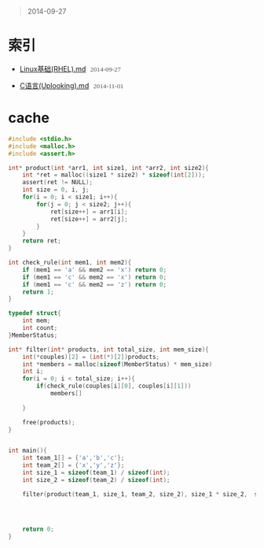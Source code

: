> 2014-09-27

索引
======

- [Linux基础(RHEL).md](http://chinapub.duapp.com/gen_md?src=https%3A%2F%2Fgithub.com%2Fzyxstar%2Fmd_note%2Fraw%2Fmaster%2Fdocs%2FSkill%2FLinux%25E5%259F%25BA%25E7%25A1%2580%2528RHEL%2529.md) <span>2014-09-27</span>

- [C语言(Uplooking).md](http://chinapub.duapp.com/gen_md?src=https%3A%2F%2Fgithub.com%2Fzyxstar%2Fmd_note%2Fraw%2Fmaster%2Fdocs%2FSkill%2FC%25E8%25AF%25AD%25E8%25A8%2580%2528Uplooking%2529.md) <span>2014-11-01</span>


<style type="text/css">li span{font-size:0.95em;color:#555;font-family:'sans-serif';padding-left:5px;}</style>




cache
=========

<!-- run -->

```c
#include <stdio.h>
#include <malloc.h>
#include <assert.h>

int* product(int *arr1, int size1, int *arr2, int size2){
    int *ret = malloc((size1 * size2) * sizeof(int[2]));
    assert(ret != NULL);
    int size = 0, i, j;
    for(i = 0; i < size1; i++){
        for(j = 0; j < size2; j++){
            ret[size++] = arr1[i];
            ret[size++] = arr2[j];
        }
    }
    return ret;
}

int check_rule(int mem1, int mem2){
    if (mem1 == 'a' && mem2 == 'x') return 0;
    if (mem1 == 'c' && mem2 == 'x') return 0;
    if (mem1 == 'c' && mem2 == 'z') return 0;
    return 1;
}

typedef struct{
    int mem;
    int count;
}MemberStatus;

int* filter(int* products, int total_size, int mem_size){
    int(*couples)[2] = (int(*)[2])products;
    int *members = malloc(sizeof(MemberStatus) * mem_size)
    int i;
    for(i = 0; i < total_size; i++){
        if(check_rule(couples[i][0], couples[i][1]))
            members[]
            
    }

    free(products);
}


int main(){
    int team_1[] = {'a','b','c'};
    int team_2[] = {'x','y','z'};
    int size_1 = sizeof(team_1) / sizeof(int);
    int size_2 = sizeof(team_2) / sizeof(int);

    filter(product(team_1, size_1, team_2, size_2), size_1 * size_2,  size_1 + size_2);




    return 0;
}

```
